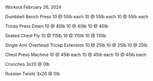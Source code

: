 Workout February 26, 2024

Dumbbell Bench Press
10 @ 55lb each
10 @ 55lb each
10 @ 55lb each

Tricep Press Down
10 @ 40lb
10 @ 40lb
10 @ 40lb

Seated Chest Fly
10 @ 115lb
10 @ 115lb
10 @ 115lb

Single Arm Overhead Tricep Extension
10 @ 25lb
10 @ 25lb
10 @ 25lb

Chest Press Machine
10 @ 45lb each
10 @ 45lb each
10 @ 45lb each

Crunches
3x20 @ 0lb

Russian Twists
3x20 @ 0lb